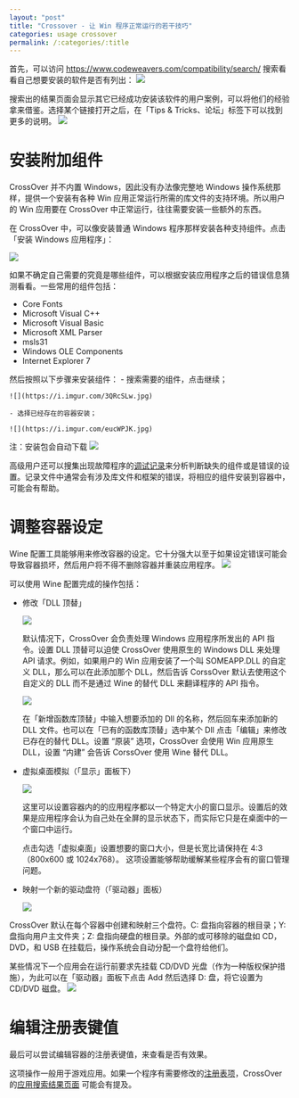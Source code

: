 ```yaml
---
layout: "post"
title: "Crossover - 让 Win 程序正常运行的若干技巧"
categories: usage crossover
permalink: /:categories/:title
---
```


首先，可以访问 https://www.codeweavers.com/compatibility/search/ 搜索看看自己想要安装的软件是否有列出：
![](https://i.imgur.com/sNJjG3q.png)

搜索出的结果页面会显示其它已经成功安装该软件的用户案例，可以将他们的经验拿来借鉴。选择某个链接打开之后，在「Tips & Tricks、论坛」标签下可以找到更多的说明。
![](https://i.imgur.com/Jpai2Fv.png)

# 安装附加组件

CrossOver 并不内置 Windows，因此没有办法像完整地 Windows 操作系统那样，提供一个安装有各种 Win 应用正常运行所需的库文件的支持环境。所以用户的 Win 应用要在 CrossOver 中正常运行，往往需要安装一些额外的东西。

在 CrossOver 中，可以像安装普通 Windows 程序那样安装各种支持组件。点击「安装 Windows 应用程序」：

![](https://i.imgur.com/FYCl0Fs.png)

如果不确定自己需要的究竟是哪些组件，可以根据安装应用程序之后的错误信息猜测看看。一些常用的组件包括：

- Core Fonts
- Microsoft Visual C++
- Microsoft Visual Basic
- Microsoft XML Parser
- msls31
- Windows OLE Components
- Internet Explorer 7

然后按照以下步骤来安装组件：
	- 搜索需要的组件，点击继续；

	![](https://i.imgur.com/3QRcSLw.jpg)

	- 选择已经存在的容器安装；

	![](https://i.imgur.com/eucWPJK.jpg)

注：安装包会自动下载
![](https://i.imgur.com/8KVrN07.png)

高级用户还可以搜集出现故障程序的[调试记录](https://www.codeweavers.com/support/wiki/mac/mactutorial/submittechsupportlog)来分析判断缺失的组件或是错误的设置。记录文件中通常会有涉及库文件和框架的错误，将相应的组件安装到容器中，可能会有帮助。

# 调整容器设定

Wine 配置工具能够用来修改容器的设定。它十分强大以至于如果设定错误可能会导致容器损坏，然后用户将不得不删除容器并重装应用程序。
![](https://i.imgur.com/AsgXAq5.jpg)

可以使用 Wine 配置完成的操作包括：

* 修改「DLL 顶替」

	![](https://i.imgur.com/VRsULAv.jpg)

	默认情况下，CrossOver 会负责处理 Windows 应用程序所发出的 API 指令。设置 DLL 顶替可以迫使 CrossOver 使用原生的 Windows DLL 来处理 API 请求。例如，如果用户的 Win 应用安装了一个叫 SOMEAPP.DLL 的自定义 DLL，那么可以在此添加那个 DLL，然后告诉 CorssOver 默认去使用这个自定义的 DLL 而不是通过 Wine 的替代 DLL 来翻译程序的 API 指令。

	![](https://i.imgur.com/vMzukXf.png)

	在「新增函数库顶替」中输入想要添加的 Dll 的名称，然后回车来添加新的 DLL 文件。也可以在「已有的函数库顶替」选中某个 Dll 点击「编辑」来修改已存在的替代 DLL。设置 “原装” 选项，CrossOver 会使用 Win 应用原生 DLL，设置 “内建” 会告诉 CorssOver 使用 Wine 替代 DLL。

* 虚拟桌面模拟（「显示」面板下）

	![](https://i.imgur.com/aRvdqjN.jpg)
	
	这里可以设置容器内的的应用程序都以一个特定大小的窗口显示。设置后的效果是应用程序会认为自己处在全屏的显示状态下，而实际它只是在桌面中的一个窗口中运行。

	点击勾选「虚拟桌面」设置想要的窗口大小，但是长宽比请保持在 4:3（800x600 或 1024x768）。 这项设置能够帮助缓解某些程序会有的窗口管理问题。

* 映射一个新的驱动盘符（「驱动器」面板）

	![](https://i.imgur.com/RrxK0Pz.jpg)

CrossOver 默认在每个容器中创建和映射三个盘符。C: 盘指向容器的根目录；Y: 盘指向用户主文件夹；Z: 盘指向硬盘的根目录。外部的或可移除的磁盘如 CD，DVD，和 USB 在挂载后，操作系统会自动分配一个盘符给他们。

某些情况下一个应用会在运行前要求先挂载 CD/DVD 光盘（作为一种版权保护措施），为此可以在「驱动器」面板下点击 Add 然后选择 D: 盘，将它设置为 CD/DVD 磁盘。
![](https://i.imgur.com/JFjiXdG.png)

# 编辑注册表键值

最后可以尝试编辑容器的注册表键值，来查看是否有效果。

这项操作一般用于游戏应用。如果一个程序有需要修改的[注册表项](https://www.codeweavers.com/support/wiki/mac/mactutorial/registry_keys)，CrossOver 的[应用搜索结果页面](https://www.codeweavers.com/compatibility/search/) 可能会有提及。
